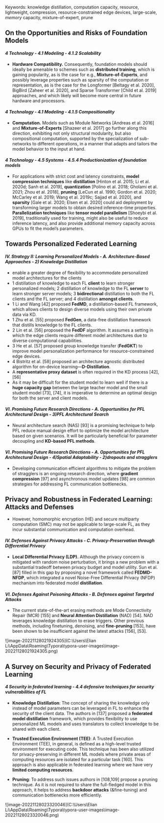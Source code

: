 Keywords: knowledge distillation, computation capacity, resource, lightweight, compression, resource-constrained edge devices, large-scale, *memory* capacity, mixture-of-expert, prune



## On the Opportunities and Risks of Foundation Models

#### ***4 Technology - 4.1 Modeling - 4.1.2 Scalability***

- **Hardware Compatibility.** Consequently, foundation models should ideally be amenable to schemes such as **distributed training**, which is gaining popularity, as is the case for e.g., **Mixture-of-Experts**, and possibly leverage properties such as sparsity of the computation or representation, as is the case for the Longformer [Beltagy et al. 2020], BigBird [Zaheer et al. 2020], and Sparse Transformer [Child et al. 2019] approaches, and which likely will become more central in future hardware and processors.

#### ***4 Technology - 4.1 Modeling - 4.1.5 Compositionality***

- **Computation.** Models such as Module Networks [Andreas et al. 2016] and **Mixture-of-Experts** [Shazeer et al. 2017] go further along this direction, exhibiting not only structural modularity, but also compositional computation, supported by the specialization of sub-networks to different operations, in a manner that adapts and tailors the model behavior to the input at hand.

#### *4 Technology - 4.5 Systems - 4.5.4 Productionization of foundation models*

- For applications with strict cost and latency constraints, **model compression techniques** like **distillation** [Hinton et al. 2015; Li et al. 2020d; Sanh et al. 2019], **quantization** [Polino et al. 2018; Gholami et al. 2021; Zhou et al. 2018], **pruning** [LeCun et al. 1990; Gordon et al. 2020; McCarley et al. 2019; Wang et al. 2019c; Sajjad et al. 2020], and **sparsity** [Gale et al. 2020; Elsen et al. 2020] could aid deployment by transforming larger models to obtain desired inference-time properties. **Parallelization techniques** like **tensor model parallelism** [Shoeybi et al. 2019], traditionally used for training, might also be useful to reduce inference latency, and also provide additional memory capacity across GPUs to fit the model’s parameters.



## Towards Personalized Federated Learning

#### *IV. Strategy II: Learning Personalized Models - A. Architecture-Based Approaches - 2) Knowledge Distillation*

- enable a greater degree of flexibility to accommodate personalized model architectures for the clients
- 1 distillation of knowledge to each FL **client** to learn stronger personalized models; 2 distillation of knowledge to the FL **server** to learn stronger server models; 3 **bidirectional** distillation to both the FL clients and the FL server; and 4 distillation **amongst clients**.
- 1 Li and Wang [42] proposed **FedMD**, a distillation-based FL framework, which allows clients to design diverse models using their own private data via KD.
- 1 Zhu et al. [55] proposed **FedGen**, a data-free distillation framework that distills knowledge to the FL clients.
- 2 Lin et al. [56] proposed the **FedDF** algorithm. It assumes a setting in which the edge clients require different model architectures due to diverse computational capabilities.
- 3 He et al. [57] proposed group knowledge transfer (**FedGKT**) to improve model personalization performance for resource-constrained edge devices.
- 4 Bistritz et al. [58] proposed an architecture agnostic distributed algorithm for on-device learning—**D-Distillation**.
- A **representative proxy dataset** is often required in the KD process [42], [56]
- As it may be difficult for the student model to learn well if there is a **huge capacity gap** between the large teacher model and the small student model [73], [74], it is imperative to determine an optimal design for both the server and client models.

#### *VI. Promising Future Research Directions - A. Opportunities for PFL Architectural Design - 3)PFL Architectural Search*

- Neural architecture search (NAS) [93] is a promising technique to help PFL reduce manual design effort to optimize the model architecture based on given scenarios. It will be particularly beneficial for parameter decoupling and **KD-based PFL methods**.

#### *VI. Promising Future Research Directions - A. Opportunities for PFL Architectural Design - 4)Spatial Adaptability - 2)dropouts and stragglers*

- Developing communication efficient algorithms to mitigate the problem of stragglers is an ongoing research direction, where **gradient compression** [97] and asynchronous model updates [98] are common strategies for addressing FL communication bottlenecks.



## Privacy and Robustness in Federated Learning: Attacks and Defenses

- However, homomorphic encryption (HE) and secure multiparty computation (SMC) may not be applicable to large-scale FL, as they incur substantial communication and computation overhead.

#### *IV. Defenses Against Privacy Attacks - C. Privacy-Preservation through Differential Privacy*

- **Local Differential Privacy (LDP).** Although the privacy concern is mitigated with random noise perturbation, it brings a new problem with a substantial tradeoff between privacy budget and model utility. Sun et al. [87] filled in this gap by proposing a novel framework called **FEDMD-NFDP**, which integrated a novel Noise-Free Differential Privacy (NFDP) mechanism into federated model **distillation**.

#### *VI. Defenses Against Poisoning Attacks - B. Defenses against Targeted Attacks*

- The current state-of-the-art erasing methods are Mode Connectivity Repair (MCR) [155] and **Neural Attention Distillation** (NAD) [54]. NAD leverages knowledge distillation to erase triggers. Other previous methods, including finetuning, denoising, and **fine-pruning** [153], have been shown to be insufficient against the latest attacks [156], [53].

![image-20221128021924305](C:\Users\Elian Li\AppData\Roaming\Typora\typora-user-images\image-20221128021924305.png)



## A Survey on Security and Privacy of Federated Learning

#### *4 Security in federated learning - 4.4 defensive techniques for security vulnerabilities of FL*

- **Knowledge Distillation**: The concept of sharing the knowledge only instead of model parameters can be leveraged in FL to enhance the security of the client data. The authors in [137] proposed a **federated model distillation** framework, which provides flexibility to use personalized ML models and uses translators to collect knowledge to be shared with each client.

- **Trusted Execution Environment (TEE)**: A Trusted Execution Environment (TEE), in general, is defined as a high-level trusted environment for executing code. This technique has been also utilized for privacy-preserving in different ML models where private areas of computing resources are isolated for a particular task [160]. This approach is also applicable in federated learning where we have very **limited computing resources**.
- **Pruning**: To address such issues authors in [108,109] propose a pruning technique. As it is not required to share the full-fledged model in this approach, it helps to address **backdoor attacks** (&fine-tuning) and communication bottlenecks more efficiently.

![image-20221128023320046](C:\Users\Elian Li\AppData\Roaming\Typora\typora-user-images\image-20221128023320046.png)